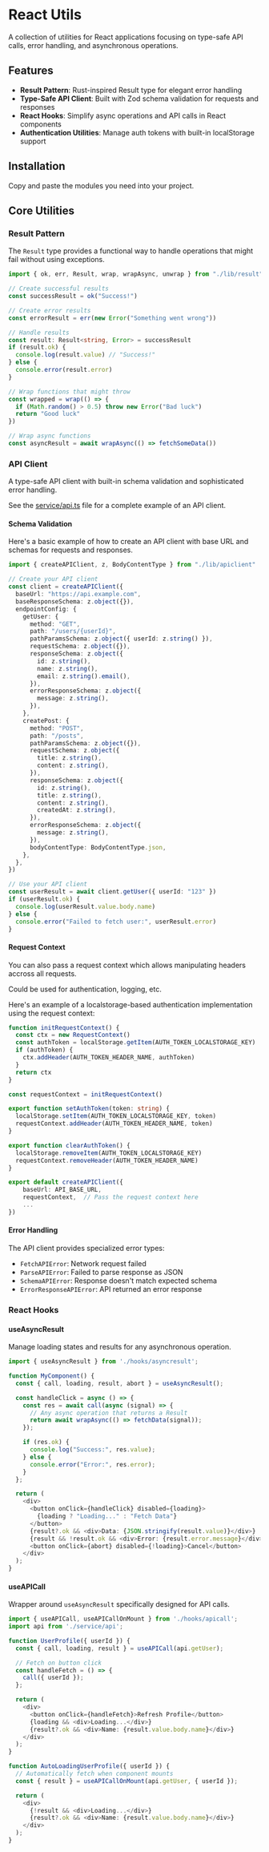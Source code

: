 # React Utils

A collection of utilities for React applications focusing on type-safe API calls, error handling, and asynchronous operations.

## Features

- **Result Pattern**: Rust-inspired Result type for elegant error handling
- **Type-Safe API Client**: Built with Zod schema validation for requests and responses
- **React Hooks**: Simplify async operations and API calls in React components
- **Authentication Utilities**: Manage auth tokens with built-in localStorage support

## Installation

Copy and paste the modules you need into your project.

## Core Utilities

### Result Pattern

The `Result` type provides a functional way to handle operations that might fail without using exceptions.

```typescript
import { ok, err, Result, wrap, wrapAsync, unwrap } from "./lib/result"

// Create successful results
const successResult = ok("Success!")

// Create error results
const errorResult = err(new Error("Something went wrong"))

// Handle results
const result: Result<string, Error> = successResult
if (result.ok) {
  console.log(result.value) // "Success!"
} else {
  console.error(result.error)
}

// Wrap functions that might throw
const wrapped = wrap(() => {
  if (Math.random() > 0.5) throw new Error("Bad luck")
  return "Good luck"
})

// Wrap async functions
const asyncResult = await wrapAsync(() => fetchSomeData())
```

### API Client

A type-safe API client with built-in schema validation and sophisticated error handling.

See the [service/api.ts](./src/service/api.ts) file for a complete example of an API client.

#### Schema Validation

Here's a basic example of how to create an API client with base URL and schemas for requests
and responses.

```typescript
import { createAPIClient, z, BodyContentType } from "./lib/apiclient"

// Create your API client
const client = createAPIClient({
  baseUrl: "https://api.example.com",
  baseResponseSchema: z.object({}),
  endpointConfig: {
    getUser: {
      method: "GET",
      path: "/users/{userId}",
      pathParamsSchema: z.object({ userId: z.string() }),
      requestSchema: z.object({}),
      responseSchema: z.object({
        id: z.string(),
        name: z.string(),
        email: z.string().email(),
      }),
      errorResponseSchema: z.object({
        message: z.string(),
      }),
    },
    createPost: {
      method: "POST",
      path: "/posts",
      pathParamsSchema: z.object({}),
      requestSchema: z.object({
        title: z.string(),
        content: z.string(),
      }),
      responseSchema: z.object({
        id: z.string(),
        title: z.string(),
        content: z.string(),
        createdAt: z.string(),
      }),
      errorResponseSchema: z.object({
        message: z.string(),
      }),
      bodyContentType: BodyContentType.json,
    },
  },
})

// Use your API client
const userResult = await client.getUser({ userId: "123" })
if (userResult.ok) {
  console.log(userResult.value.body.name)
} else {
  console.error("Failed to fetch user:", userResult.error)
}
```

#### Request Context

You can also pass a request context which allows manipulating headers accross all requests.

Could be used for authentication, logging, etc.

Here's an example of a localstorage-based authentication implementation using the request context:

```typescript
function initRequestContext() {
  const ctx = new RequestContext()
  const authToken = localStorage.getItem(AUTH_TOKEN_LOCALSTORAGE_KEY)
  if (authToken) {
    ctx.addHeader(AUTH_TOKEN_HEADER_NAME, authToken)
  }
  return ctx
}

const requestContext = initRequestContext()

export function setAuthToken(token: string) {
  localStorage.setItem(AUTH_TOKEN_LOCALSTORAGE_KEY, token)
  requestContext.addHeader(AUTH_TOKEN_HEADER_NAME, token)
}

export function clearAuthToken() {
  localStorage.removeItem(AUTH_TOKEN_LOCALSTORAGE_KEY)
  requestContext.removeHeader(AUTH_TOKEN_HEADER_NAME)
}

export default createAPIClient({
    baseUrl: API_BASE_URL,
    requestContext,  // Pass the request context here
    ...
})
```

#### Error Handling

The API client provides specialized error types:

- `FetchAPIError`: Network request failed
- `ParseAPIError`: Failed to parse response as JSON
- `SchemaAPIError`: Response doesn't match expected schema
- `ErrorResponseAPIError`: API returned an error response

### React Hooks

#### useAsyncResult

Manage loading states and results for any asynchronous operation.

```typescript
import { useAsyncResult } from './hooks/asyncresult';

function MyComponent() {
  const { call, loading, result, abort } = useAsyncResult();

  const handleClick = async () => {
    const res = await call(async (signal) => {
      // Any async operation that returns a Result
      return await wrapAsync(() => fetchData(signal));
    });

    if (res.ok) {
      console.log("Success:", res.value);
    } else {
      console.error("Error:", res.error);
    }
  };

  return (
    <div>
      <button onClick={handleClick} disabled={loading}>
        {loading ? "Loading..." : "Fetch Data"}
      </button>
      {result?.ok && <div>Data: {JSON.stringify(result.value)}</div>}
      {result && !result.ok && <div>Error: {result.error.message}</div>}
      <button onClick={abort} disabled={!loading}>Cancel</button>
    </div>
  );
}
```

#### useAPICall

Wrapper around `useAsyncResult` specifically designed for API calls.

```typescript
import { useAPICall, useAPICallOnMount } from './hooks/apicall';
import api from './service/api';

function UserProfile({ userId }) {
  const { call, loading, result } = useAPICall(api.getUser);

  // Fetch on button click
  const handleFetch = () => {
    call({ userId });
  };

  return (
    <div>
      <button onClick={handleFetch}>Refresh Profile</button>
      {loading && <div>Loading...</div>}
      {result?.ok && <div>Name: {result.value.body.name}</div>}
    </div>
  );
}

function AutoLoadingUserProfile({ userId }) {
  // Automatically fetch when component mounts
  const { result } = useAPICallOnMount(api.getUser, { userId });

  return (
    <div>
      {!result && <div>Loading...</div>}
      {result?.ok && <div>Name: {result.value.body.name}</div>}
    </div>
  );
}
```
